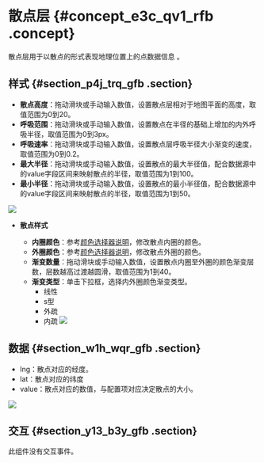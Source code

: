 # 散点层 {#concept_e3c_qv1_rfb .concept}

散点层用于以散点的形式表现地理位置上的点数据信息 。

## 样式 {#section_p4j_trq_gfb .section}

-   **散点高度**：拖动滑块或手动输入数值，设置散点层相对于地图平面的高度，取值范围为0到20。
-   **呼吸范围**：拖动滑块或手动输入数值，设置散点在半径的基础上增加的内外呼吸半径，取值范围为0到3px。
-   **呼吸速率**：拖动滑块或手动输入数值，设置散点层呼吸半径大小渐变的速度，取值范围为0到0.2。
-   **最大半径**：拖动滑块或手动输入数值，设置散点的最大半径值，配合数据源中的value字段区间来映射散点的半径，取值范围为1到100。
-   **最小半径**：拖动滑块或手动输入数值，设置散点的最小半径值，配合数据源中的value字段区间来映射散点的半径，取值范围为1到50。

![](http://static-aliyun-doc.oss-cn-hangzhou.aliyuncs.com/assets/img/41626/154174463321501_zh-CN.png)

-   **散点样式**

    -   **内圈颜色**：参考[颜色选择器说明](cn.zh-CN/用户指南/管理组件/设置组件样式/配置项说明.md#section_kdw_vj4_t2b)，修改散点内圈的颜色。
    -   **外圈颜色**：参考[颜色选择器说明](cn.zh-CN/用户指南/管理组件/设置组件样式/配置项说明.md#section_kdw_vj4_t2b)，修改散点外圈的颜色。
    -   **渐变数量**：拖动滑块或手动输入数值，设置散点内圈至外圈的颜色渐变层数，层数越高过渡越圆滑，取值范围为1到40。
    -   **渐变类型**：单击下拉框，选择内外圈颜色渐变类型。
        -   线性
        -   s型
        -   外疏
        -   内疏
    ![](http://static-aliyun-doc.oss-cn-hangzhou.aliyuncs.com/assets/img/41626/154174463321502_zh-CN.png)


## 数据 {#section_w1h_wqr_gfb .section}

-   lng：散点对应的经度。
-   lat：散点对应的纬度
-   value：散点对应的数值，与配置项对应决定散点的大小。

![](http://static-aliyun-doc.oss-cn-hangzhou.aliyuncs.com/assets/img/41626/154174463321503_zh-CN.png)

## 交互 {#section_y13_b3y_gfb .section}

此组件没有交互事件。

